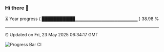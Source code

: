 ### Hi there 👋

⏳ Year progress { ███████████▁▁▁▁▁▁▁▁▁▁▁▁▁▁▁▁▁▁▁ } 38.98 %

---

⏰ Updated on Fri, 23 May 2025 06:34:17 GMT

![Progress Bar CI](https://github.com/ZhaoGui/ZhaoGui/workflows/Progress%20Bar%20CI/badge.svg)
